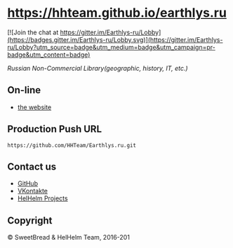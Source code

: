 # https://hhteam.github.io/earthlys.ru

[![Join the chat at https://gitter.im/Earthlys-ru/Lobby](https://badges.gitter.im/Earthlys-ru/Lobby.svg)](https://gitter.im/Earthlys-ru/Lobby?utm_source=badge&utm_medium=badge&utm_campaign=pr-badge&utm_content=badge)

*Russian Non-Commercial Library(geographic, history, IT, etc.)*

## On-line

* [the website](https://hhteam.github.io/earthlys.ru)

## Production Push URL

```
https://github.com/HHTeam/Earthlys.ru.git
```

## Contact us

* [GitHub](https://hhteam.github.io/earthlys.ru)
* [VKontakte](https://vk.com/earthlys)
* [HelHelm Projects](http://helhelmmine.esy.es)

## Copyright

© SweetBread & HelHelm Team, 2016-201
